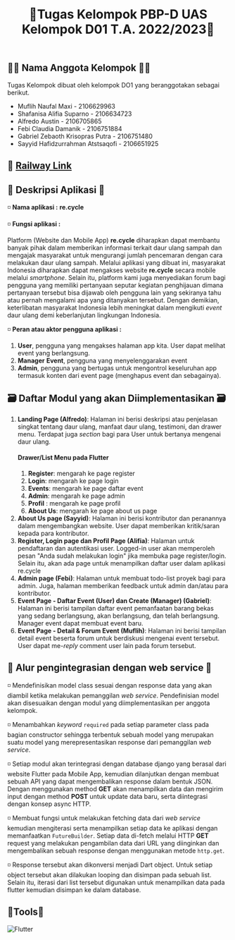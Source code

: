 <div align="center" style="padding-bottom: 10px">
<h1>🎐Tugas Kelompok PBP-D UAS Kelompok D01 T.A. 2022/2023🎐</h1>
</div>

## 🐱‍💻 Nama Anggota Kelompok 🐱‍💻
Tugas Kelompok dibuat oleh kelompok DO1 yang beranggotakan sebagai berikut.
- Muflih Naufal Maxi - 2106629963
- Shafanisa Alifia Suparno - 2106634723
- Alfredo Austin - 2106705865
- Febi Claudia Damanik - 2106751884
- Gabriel Zebaoth Krisopras Putra - 2106751480
- Sayyid Hafidzurrahman Atstsaqofi - 2106651925

## :rocket: [Railway Link](https://pbp-d01.up.railway.app/)

## 📲 Deskripsi Aplikasi 📲
◽ **Nama aplikasi :** **re.cycle**

◽ **Fungsi aplikasi :**

Platform (Website dan Mobile App) **re.cycle** diharapkan dapat membantu banyak pihak dalam memberikan informasi terkait daur ulang sampah dan mengajak masyarakat untuk mengurangi jumlah pencemaran dengan cara melakukan daur ulang sampah. Melalui aplikasi yang dibuat ini, masyarakat Indonesia diharapkan dapat mengakses website **re.cycle** secara mobile melalui *smartphone*. Selain itu, platform kami juga menyediakan forum bagi pengguna yang memiliki pertanyaan seputar kegiatan penghijauan dimana pertanyaan tersebut bisa dijawab oleh pengguna lain yang sekiranya tahu atau pernah mengalami apa yang ditanyakan tersebut. Dengan demikian, keterlibatan masyarakat Indonesia lebih meningkat dalam mengikuti *event* daur ulang demi keberlanjutan lingkungan Indonesia.

◽ **Peran atau aktor pengguna aplikasi  :**

1. **User**, pengguna yang mengakses halaman app kita. User dapat melihat event yang berlangsung.
2. **Manager** **Event**, pengguna yang menyelenggarakan event
3. **Admin**, pengguna yang bertugas untuk mengontrol keseluruhan app termasuk konten dari event page (menghapus event dan sebagainya).

## 🗃️ Daftar Modul yang akan Diimplementasikan 🗃️
1. **Landing Page (Alfredo)**: Halaman ini berisi deskripsi atau penjelasan singkat tentang daur ulang, manfaat daur ulang, testimoni, dan drawer menu. Terdapat juga *section* bagi para User untuk bertanya mengenai daur ulang.
    #### Drawer/List Menu pada Flutter
    1. **Register**: mengarah ke page register<br>
    2. **Login**: mengarah ke page login<br>
    3. **Events**: mengarah ke page daftar event<br>
    4. **Admin**: mengarah ke page admin<br>
    5. **Profil** : mengarah ke page profil<br>
    6. **About Us**: mengarah ke page about us page<br>
2. **About Us page (Sayyid)**: Halaman ini berisi kontributor dan peranannya dalam mengembangkan website. User dapat memberikan kritik/saran kepada para kontributor.
3. **Register, Login page dan Profil Page (Alifia)**: Halaman untuk pendaftaran dan autentikasi user. Logged-in user akan memperoleh pesan "Anda sudah melakukan login" jika membuka page register/login. Selain itu, akan ada page untuk menampilkan daftar user dalam aplikasi re.cycle
5. **Admin page (Febi)**: Halaman untuk membuat todo-list proyek bagi para admin. Juga, halaman memberikan feedback untuk admin dan/atau para kontributor.
6. **Event Page - Daftar Event (User) dan Create (Manager) (Gabriel)**: Halaman ini berisi tampilan daftar event pemanfaatan barang bekas yang sedang berlangsung, akan berlangsung, dan telah berlangsung. Manager event dapat membuat event baru.
7. **Event Page - Detail & Forum Event (Muflih)**: Halaman ini berisi tampilan detail event beserta forum untuk berdiskusi mengenai event tersebut. User dapat me-*reply* comment user lain pada forum tersebut.

## 💱 Alur pengintegrasian dengan web service 💱
◽ Mendefinisikan model class sesuai dengan response data yang akan diambil ketika melakukan pemanggilan *web service*. Pendefinisian model akan disesuaikan dengan modul yang diimplementasikan per anggota kelompok.

◽ Menambahkan *keyword* `required` pada setiap parameter class pada bagian constructor sehingga terbentuk sebuah model yang merupakan suatu model yang merepresentasikan response dari pemanggilan *web service*.

◽ Setiap modul akan terintegrasi dengan database django yang berasal dari website Flutter pada Mobile App, kemudian dilanjutkan dengan membuat sebuah API yang dapat mengembalikan response dalam bentuk JSON. Dengan menggunakan method **GET** akan menampilkan data dan mengirim input dengan method **POST** untuk update data baru, serta diintegrasi dengan konsep async HTTP. 

◽ Membuat fungsi untuk melakukan fetching data dari *web service* kemudian mengiterasi serta menampilkan setiap data ke aplikasi dengan memanfaatkan `FutureBuilder`. Setiap data di-fetch melalui HTTP **GET** request yang melakukan pengambilan data dari URL yang diinginkan dan mengembalikan sebuah response dengan menggunakan metode `http.get`.

◽ Response tersebut akan dikonversi menjadi Dart object. Untuk setiap object tersebut akan dilakukan looping dan disimpan pada sebuah list. Selain itu, iterasi dari list tersebut digunakan untuk menampilkan data pada flutter kemudian disimpan ke dalam database.

## 🔰Tools🔰
![Flutter](https://img.shields.io/badge/Flutter-%2302569B.svg?style=for-the-badge&logo=Flutter&logoColor=white)
